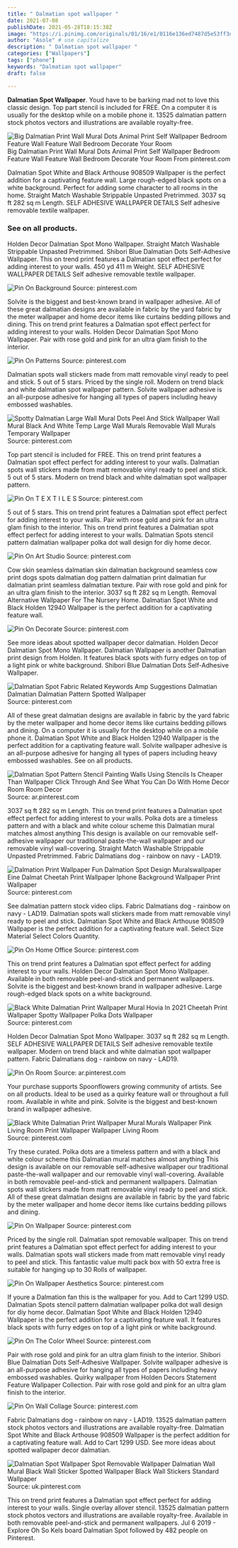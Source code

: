 ```yaml
---
title: " Dalmatian spot wallpaper "
date: 2021-07-08
publishDate: 2021-05-28T18:15:38Z
image: "https://i.pinimg.com/originals/01/16/e1/0116e136ed7487d5e53ff3deffab071c.jpg"
author: "Asole" # use capitalize
description: " Dalmatian spot wallpaper "
categories: ["Wallpapers"]
tags: ["phone"]
keywords: "Dalmatian spot wallpaper"
draft: false

---
```



**Dalmatian Spot Wallpaper**. Youd have to be barking mad not to love this classic design. Top part stencil is included for FREE. On a computer it is usually for the desktop while on a mobile phone it. 13525 dalmatian pattern stock photos vectors and illustrations are available royalty-free.

![Big Dalmatian Print Wall Mural Dots Animal Print Self Wallpaper Bedroom Feature Wall Feature Wall Bedroom Decorate Your Room](https://i.pinimg.com/736x/ab/27/69/ab276953ad1c947ce31e00713661cabc.jpg "Big Dalmatian Print Wall Mural Dots Animal Print Self Wallpaper Bedroom Feature Wall Feature Wall Bedroom Decorate Your Room")
Big Dalmatian Print Wall Mural Dots Animal Print Self Wallpaper Bedroom Feature Wall Feature Wall Bedroom Decorate Your Room From pinterest.com


Dalmatian Spot White and Black Arthouse 908509 Wallpaper is the perfect addition for a captivating feature wall. Large rough-edged black spots on a white background. Perfect for adding some character to all rooms in the home. Straight Match Washable Strippable Unpasted Pretrimmed. 3037 sq ft 282 sq m Length. SELF ADHESIVE WALLPAPER DETAILS Self adhesive removable textile wallpaper.

### See on all products.

Holden Decor Dalmatian Spot Mono Wallpaper. Straight Match Washable Strippable Unpasted Pretrimmed. Shibori Blue Dalmatian Dots Self-Adhesive Wallpaper. This on trend print features a Dalmatian spot effect perfect for adding interest to your walls. 450 yd 411 m Weight. SELF ADHESIVE WALLPAPER DETAILS Self adhesive removable textile wallpaper.


![Pin On Background](https://i.pinimg.com/originals/04/49/39/04493908d6ba7d38eddae44d742f0a8e.png "Pin On Background")
Source: pinterest.com

Solvite is the biggest and best-known brand in wallpaper adhesive. All of these great dalmatian designs are available in fabric by the yard fabric by the meter wallpaper and home decor items like curtains bedding pillows and dining. This on trend print features a Dalmatian spot effect perfect for adding interest to your walls. Holden Decor Dalmatian Spot Mono Wallpaper. Pair with rose gold and pink for an ultra glam finish to the interior.

![Pin On Patterns](https://i.pinimg.com/originals/c9/14/e6/c914e6129d2904bf214e3a7d330e2d09.jpg "Pin On Patterns")
Source: pinterest.com

Dalmatian spots wall stickers made from matt removable vinyl ready to peel and stick. 5 out of 5 stars. Priced by the single roll. Modern on trend black and white dalmatian spot wallpaper pattern. Solvite wallpaper adhesive is an all-purpose adhesive for hanging all types of papers including heavy embossed washables.

![Spotty Dalmatian Large Wall Mural Dots Peel And Stick Wallpaper Wall Mural Black And White Temp Large Wall Murals Removable Wall Murals Temporary Wallpaper](https://i.pinimg.com/736x/8d/69/01/8d69018f3da22dc6bb1dbfe5771a9900.jpg "Spotty Dalmatian Large Wall Mural Dots Peel And Stick Wallpaper Wall Mural Black And White Temp Large Wall Murals Removable Wall Murals Temporary Wallpaper")
Source: pinterest.com

Top part stencil is included for FREE. This on trend print features a Dalmatian spot effect perfect for adding interest to your walls. Dalmatian spots wall stickers made from matt removable vinyl ready to peel and stick. 5 out of 5 stars. Modern on trend black and white dalmatian spot wallpaper pattern.

![Pin On T E X T I L E S](https://i.pinimg.com/originals/39/67/8f/39678f45d36471853d6ec69ab6062059.png "Pin On T E X T I L E S")
Source: pinterest.com

5 out of 5 stars. This on trend print features a Dalmatian spot effect perfect for adding interest to your walls. Pair with rose gold and pink for an ultra glam finish to the interior. This on trend print features a Dalmatian spot effect perfect for adding interest to your walls. Dalmatian Spots stencil pattern dalmatian wallpaper polka dot wall design for diy home decor.

![Pin On Art Studio](https://i.pinimg.com/originals/93/7a/e9/937ae96df367516ab0a10e04cbb0c47a.jpg "Pin On Art Studio")
Source: pinterest.com

Cow skin seamless dalmatian skin dalmatian background seamless cow print dogs spots dalmatian dog pattern dalmatian print dalmatian fur dalmatian print seamless dalmatian texture. Pair with rose gold and pink for an ultra glam finish to the interior. 3037 sq ft 282 sq m Length. Removal Alternative Wallpaper For The Nursery Home. Dalmatian Spot White and Black Holden 12940 Wallpaper is the perfect addition for a captivating feature wall.

![Pin On Decorate](https://i.pinimg.com/originals/61/95/c4/6195c489acff2c41641fece497970dc4.jpg "Pin On Decorate")
Source: pinterest.com

See more ideas about spotted wallpaper decor dalmatian. Holden Decor Dalmatian Spot Mono Wallpaper. Dalmatian Wallpaper is another Dalmatian print design from Holden. It features black spots with furry edges on top of a light pink or white background. Shibori Blue Dalmatian Dots Self-Adhesive Wallpaper.

![Dalmatian Spot Fabric Related Keywords Amp Suggestions Dalmatian Dalmatian Dalmatian Pattern Spotted Wallpaper](https://i.pinimg.com/originals/48/c7/65/48c76512d6b1d667b545eaa397b12551.jpg "Dalmatian Spot Fabric Related Keywords Amp Suggestions Dalmatian Dalmatian Dalmatian Pattern Spotted Wallpaper")
Source: pinterest.com

All of these great dalmatian designs are available in fabric by the yard fabric by the meter wallpaper and home decor items like curtains bedding pillows and dining. On a computer it is usually for the desktop while on a mobile phone it. Dalmatian Spot White and Black Holden 12940 Wallpaper is the perfect addition for a captivating feature wall. Solvite wallpaper adhesive is an all-purpose adhesive for hanging all types of papers including heavy embossed washables. See on all products.

![Dalmatian Spot Pattern Stencil Painting Walls Using Stencils Is Cheaper Than Wallpaper Click Through And See What You Can Do With Home Decor Room Room Decor](https://i.pinimg.com/736x/0b/8a/56/0b8a5692fe40a37431583372085f6e18.jpg "Dalmatian Spot Pattern Stencil Painting Walls Using Stencils Is Cheaper Than Wallpaper Click Through And See What You Can Do With Home Decor Room Room Decor")
Source: ar.pinterest.com

3037 sq ft 282 sq m Length. This on trend print features a Dalmatian spot effect perfect for adding interest to your walls. Polka dots are a timeless pattern and with a black and white colour scheme this Dalmatian mural matches almost anything This design is available on our removable self-adhesive wallpaper our traditional paste-the-wall wallpaper and our removable vinyl wall-covering. Straight Match Washable Strippable Unpasted Pretrimmed. Fabric Dalmatians dog - rainbow on navy - LAD19.

![Dalmation Print Wallpaper Fun Dalmation Spot Design Muralswallpaper Eine Dalmat Cheetah Print Wallpaper Iphone Background Wallpaper Print Wallpaper](https://i.pinimg.com/originals/6f/15/4c/6f154c1e1b936acb2a2ecb29cf85c5ae.png "Dalmation Print Wallpaper Fun Dalmation Spot Design Muralswallpaper Eine Dalmat Cheetah Print Wallpaper Iphone Background Wallpaper Print Wallpaper")
Source: pinterest.com

See dalmatian pattern stock video clips. Fabric Dalmatians dog - rainbow on navy - LAD19. Dalmatian spots wall stickers made from matt removable vinyl ready to peel and stick. Dalmatian Spot White and Black Arthouse 908509 Wallpaper is the perfect addition for a captivating feature wall. Select Size Material Select Colors Quantity.

![Pin On Home Office](https://i.pinimg.com/736x/55/10/c0/5510c06f36075a3195d7381ba8d86c58.jpg "Pin On Home Office")
Source: pinterest.com

This on trend print features a Dalmatian spot effect perfect for adding interest to your walls. Holden Decor Dalmatian Spot Mono Wallpaper. Available in both removable peel-and-stick and permanent wallpapers. Solvite is the biggest and best-known brand in wallpaper adhesive. Large rough-edged black spots on a white background.

![Black White Dalmatian Print Wallpaper Mural Hovia In 2021 Cheetah Print Wallpaper Spotty Wallpaper Polka Dots Wallpaper](https://i.pinimg.com/originals/ea/42/12/ea421266ac62d951ace15e7bde9ad201.jpg "Black White Dalmatian Print Wallpaper Mural Hovia In 2021 Cheetah Print Wallpaper Spotty Wallpaper Polka Dots Wallpaper")
Source: pinterest.com

Holden Decor Dalmatian Spot Mono Wallpaper. 3037 sq ft 282 sq m Length. SELF ADHESIVE WALLPAPER DETAILS Self adhesive removable textile wallpaper. Modern on trend black and white dalmatian spot wallpaper pattern. Fabric Dalmatians dog - rainbow on navy - LAD19.

![Pin On Room](https://i.pinimg.com/originals/3a/32/bf/3a32bf191d36008045689057f54fc8bf.jpg "Pin On Room")
Source: ar.pinterest.com

Your purchase supports Spoonflowers growing community of artists. See on all products. Ideal to be used as a quirky feature wall or throughout a full room. Available in white and pink. Solvite is the biggest and best-known brand in wallpaper adhesive.

![Black White Dalmatian Print Wallpaper Mural Murals Wallpaper Pink Living Room Print Wallpaper Wallpaper Living Room](https://i.pinimg.com/originals/4f/25/e9/4f25e992186a8789885be7d8bab8a0af.jpg "Black White Dalmatian Print Wallpaper Mural Murals Wallpaper Pink Living Room Print Wallpaper Wallpaper Living Room")
Source: pinterest.com

Try these curated. Polka dots are a timeless pattern and with a black and white colour scheme this Dalmatian mural matches almost anything This design is available on our removable self-adhesive wallpaper our traditional paste-the-wall wallpaper and our removable vinyl wall-covering. Available in both removable peel-and-stick and permanent wallpapers. Dalmatian spots wall stickers made from matt removable vinyl ready to peel and stick. All of these great dalmatian designs are available in fabric by the yard fabric by the meter wallpaper and home decor items like curtains bedding pillows and dining.

![Pin On Wallpaper](https://i.pinimg.com/originals/6c/c7/59/6cc759cca5e78130be1fd06a896a0251.jpg "Pin On Wallpaper")
Source: pinterest.com

Priced by the single roll. Dalmatian spot removable wallpaper. This on trend print features a Dalmatian spot effect perfect for adding interest to your walls. Dalmatian spots wall stickers made from matt removable vinyl ready to peel and stick. This fantastic value multi pack box with 50 extra free is suitable for hanging up to 30 Rolls of wallpaper.

![Pin On Wallpaper Aesthetics](https://i.pinimg.com/originals/36/87/9c/36879cac95f82cea78581db7ac14bb23.jpg "Pin On Wallpaper Aesthetics")
Source: pinterest.com

If youre a Dalmation fan this is the wallpaper for you. Add to Cart 1299 USD. Dalmatian Spots stencil pattern dalmatian wallpaper polka dot wall design for diy home decor. Dalmatian Spot White and Black Holden 12940 Wallpaper is the perfect addition for a captivating feature wall. It features black spots with furry edges on top of a light pink or white background.

![Pin On The Color Wheel](https://i.pinimg.com/originals/67/2a/cb/672acbe6216eddceeb279b7061139551.jpg "Pin On The Color Wheel")
Source: pinterest.com

Pair with rose gold and pink for an ultra glam finish to the interior. Shibori Blue Dalmatian Dots Self-Adhesive Wallpaper. Solvite wallpaper adhesive is an all-purpose adhesive for hanging all types of papers including heavy embossed washables. Quirky wallpaper from Holden Decors Statement Feature Wallpaper Collection. Pair with rose gold and pink for an ultra glam finish to the interior.

![Pin On Wall Collage](https://i.pinimg.com/736x/42/30/bf/4230bfc6b2e12391ce4c0fc2f8a94074.jpg "Pin On Wall Collage")
Source: pinterest.com

Fabric Dalmatians dog - rainbow on navy - LAD19. 13525 dalmatian pattern stock photos vectors and illustrations are available royalty-free. Dalmatian Spot White and Black Arthouse 908509 Wallpaper is the perfect addition for a captivating feature wall. Add to Cart 1299 USD. See more ideas about spotted wallpaper decor dalmatian.

![Dalmatian Spot Wallpaper Spot Removable Wallpaper Dalmatian Wall Mural Black Wall Sticker Spotted Wallpaper Black Wall Stickers Standard Wallpaper](https://i.pinimg.com/originals/01/16/e1/0116e136ed7487d5e53ff3deffab071c.jpg "Dalmatian Spot Wallpaper Spot Removable Wallpaper Dalmatian Wall Mural Black Wall Sticker Spotted Wallpaper Black Wall Stickers Standard Wallpaper")
Source: uk.pinterest.com

This on trend print features a Dalmatian spot effect perfect for adding interest to your walls. Single overlay allover stencil. 13525 dalmatian pattern stock photos vectors and illustrations are available royalty-free. Available in both removable peel-and-stick and permanent wallpapers. Jul 6 2019 - Explore Oh So Kels board Dalmatian Spot followed by 482 people on Pinterest.

